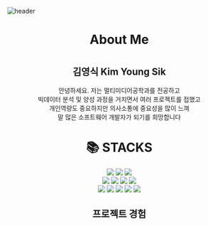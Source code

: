 ![header](https://capsule-render.vercel.app/api?type=waving&text=Welcome&color=timeGradient&height=200&section=header&fontSize=64&animation=fadeIn)

<h1 align="center">About Me<h1>

<h2 align="center">김영식 Kim Young Sik</h2>

<p align="center">안녕하세요. 저는 멀티미디어공학과를 전공하고 <br>
                  빅데이터 분석 및 양성 과정을 거치면서 여러 프로젝트를 접했고<br>
                  개인역량도 중요하지만 의사소통에 중요성을 많이 느껴<br>
                  말 많은 소프트웨어 개발자가 되기를 희망합니다</p>



<h1 align=center>📚 STACKS</h1>

<div align=center> 
  <img src="https://img.shields.io/badge/java-007396?style=for-the-badge&logo=java&logoColor=white">
  <img src="https://img.shields.io/badge/python-3776AB?style=for-the-badge&logo=python&logoColor=white">
  <img src="https://img.shields.io/badge/html5-E34F26?style=for-the-badge&logo=html5&logoColor=white">
  <br>
  
  <img src="https://img.shields.io/badge/css-1572B6?style=for-the-badge&logo=css3&logoColor=white"> 
  <img src="https://img.shields.io/badge/javascript-F7DF1E?style=for-the-badge&logo=javascript&logoColor=black">
  <img src="https://img.shields.io/badge/jquery-0769AD?style=for-the-badge&logo=jquery&logoColor=white">
  <img src="https://img.shields.io/badge/mysql-4479A1?style=for-the-badge&logo=mysql&logoColor=white">
  <br>
  
  <img src="https://img.shields.io/badge/spring-6DB33F?style=for-the-badge&logo=spring&logoColor=white">
  <img src="https://img.shields.io/badge/flask-000000?style=for-the-badge&logo=flask&logoColor=white">
  <img src="https://img.shields.io/badge/flutter-02569B?style=for-the-badge&logo=flutter&logoColor=white"> 
  <img src="https://img.shields.io/badge/git-F05032?style=for-the-badge&logo=git&logoColor=white">
 <img src="https://img.shields.io/badge/gradle-02303A?style=for-the-badge&logo=gradle&logoColor=white">
  <br>

  ## 프로젝트 경험

  
  
 
